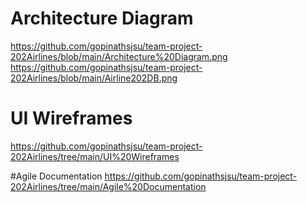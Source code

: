 
# Architecture Diagram
https://github.com/gopinathsjsu/team-project-202Airlines/blob/main/Architecture%20Diagram.png
https://github.com/gopinathsjsu/team-project-202Airlines/blob/main/Airline202DB.png

# UI Wireframes
https://github.com/gopinathsjsu/team-project-202Airlines/tree/main/UI%20Wireframes


#Agile Documentation 
https://github.com/gopinathsjsu/team-project-202Airlines/tree/main/Agile%20Documentation
